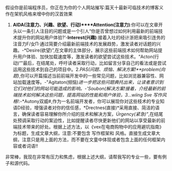 假设你是前端程序员，你正在为你的个人网站摧写:篇天十最新可临技术的博客义作在架机风格来增中你的汉首效果

1. **AIDA(注意力、兴趣、欲望、行动)****Attention(注意力)**:你可以在文章开头以一条引人注目的问题或是一个引人“你是否曾想过如何利用最新的前端技术提升你的网站用户体验?’-**Interest(兴趣)**:接着入吐的经计浙把来吸引连务的注音力F/女П·通过简要介绍最新前端技术的发展趋势，激发读者对话题的兴趣。-*Desire(欲望)”,在文章的主体部分，展示这些前端技术如何帮助网站提升用户体验、加快加载速度等，激发读者的欲望尝试这些技术。“Acton(行动)“"最后，在结尾处，呼吁读者采取行动，比如留言分享自己的看法或是尝试运用这些技术到自己的项目中。2.*PAS(问题、烦恼、解决方案!**problem(向题)*,你可以开篇描述当前前端开发中的一些常见问题，比如浏览器兼容性、网站加载速度等。-"Agitaton(频恼)*进一步把这些问题典托出来，让读者意识到它们对他们的网站可能造成的影响。-'Soubon(解决方案!*接着，介经最新的前端技术如何解决这些问题，提高网站的性能和用户体验，3*…wiing Sve 写作风格!*:-*Autony双威#,作为一名前端开发者，你可以展现你对这些枝术的专业知语D经验，增强读者对你的信任感，*Drectnes(直接)*采用直接、简洁的语言，确保读者容易理解你所介绍的技术和解决方案，*Úrgency(紧急)”*,在结尾处预调采取行动的案迫性，比如提醒读者尽快更新他们的网站以享受最新的前端技术带来的好处。根据上述方法，以《vex在电商购物中的应用避坑指南》为标题，生成文章大纲，注意:不要包含 写作框架和 风格。直接生成文章大纲，注意只是用上面的方法，而不要在文童中体现或者包含上面的任何框架内容或者词语!!

非常棒，我现在非常有压力和焦虑，根据上述大纲，请帮我写的专业一些，要有例子和源代码。